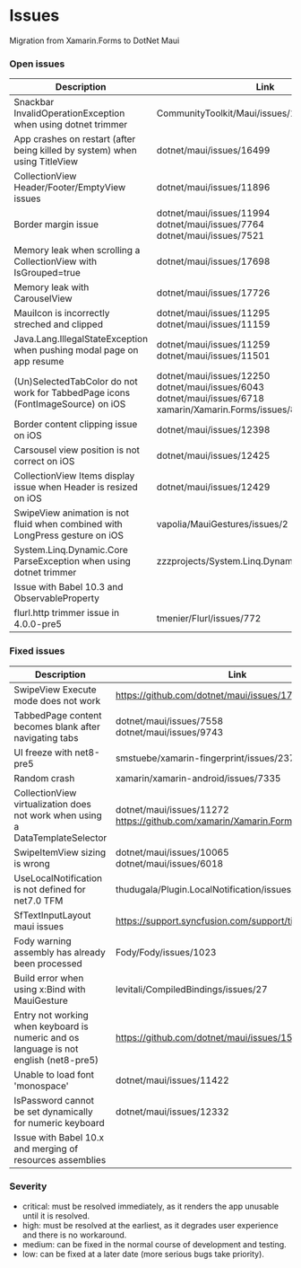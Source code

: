 # Issues

Migration from Xamarin.Forms to DotNet Maui

### Open issues

| Description | Link | Severity | Repro |
| --- | --- | --- | --- |
| Snackbar InvalidOperationException when using dotnet trimmer | CommunityToolkit/Maui/issues/1460 | Low | [MauiAppSnackbar](MauiAppSnackbar) |
| App crashes on restart (after being killed by system) when using TitleView | dotnet/maui/issues/16499 | High | [MauiAppDontKeepActivities](MauiAppDontKeepActivities) |
| CollectionView Header/Footer/EmptyView issues | dotnet/maui/issues/11896 | High | [MauiAppCollectionViewHeaderOrEmpty](MauiAppCollectionViewHeaderOrEmpty) |
| Border margin issue | dotnet/maui/issues/11994 <br /> dotnet/maui/issues/7764 <br /> dotnet/maui/issues/7521 | Medium | [MauiAppBorderMargin](MauiAppBorderMargin) |
| Memory leak when scrolling a CollectionView with IsGrouped=true | dotnet/maui/issues/17698 | Medium | [MauiAppCollectionViewGroupingLeak](MauiAppCollectionViewGroupingLeak) |
| Memory leak with CarouselView | dotnet/maui/issues/17726 | Medium | [MauiAppCarouselViewLeak](MauiAppCarouselViewLeak) |
| MauiIcon is incorrectly streched and clipped | dotnet/maui/issues/11295 <br /> dotnet/maui/issues/11159 | Low | [MauiAppIconStretched](MauiAppIconStretched) |
| Java.Lang.IllegalStateException when pushing modal page on app resume | dotnet/maui/issues/11259 <br /> dotnet/maui/issues/11501 | Low | [MauiAppExceptionOnResume](MauiAppExceptionOnResume) |
| (Un)SelectedTabColor do not work for TabbedPage icons (FontImageSource) on iOS | dotnet/maui/issues/12250 <br /> dotnet/maui/issues/6043 <br /> dotnet/maui/issues/6718 <br /> xamarin/Xamarin.Forms/issues/8556 | Low | [MauiAppTabbedPageIconColor](MauiAppTabbedPageIconColor) |
| Border content clipping issue on iOS | dotnet/maui/issues/12398 | Low | [MauiAppBorderPaddingClip](MauiAppBorderPaddingClip) |
| Carsousel view position is not correct on iOS | dotnet/maui/issues/12425 | Low | [MauiAppCarouselView](MauiAppCarouselView) |
| CollectionView Items display issue when Header is resized on iOS | dotnet/maui/issues/12429 | Low | [MauiAppCollectionViewHeaderResize](MauiAppCollectionViewHeaderResize) |
| SwipeView animation is not fluid when combined with LongPress gesture on iOS | vapolia/MauiGestures/issues/2 | Low | [MauiAppSwipeViewAnimation](MauiAppSwipeViewAnimation) |
| System.Linq.Dynamic.Core ParseException when using dotnet trimmer | zzzprojects/System.Linq.Dynamic.Core/issues/678 | Low | [SldcTrimmer](SldcTrimmer) |
| Issue with Babel 10.3 and ObservableProperty | | Low | [MauiAppBabel103](MauiAppBabel103) |
| flurl.http trimmer issue in 4.0.0-pre5 | tmenier/Flurl/issues/772 | Low | [MauiAppFlurlHttpTrimmerIssue](MauiAppFlurlHttpTrimmerIssue) |

### Fixed issues

| Description | Link | Severity | Repro |
| --- | --- | --- | --- |
| SwipeView Execute mode does not work | https://github.com/dotnet/maui/issues/17371 | Critical | [MauiAppTestSwipeView](MauiAppTestSwipeView) |
| TabbedPage content becomes blank after navigating tabs | dotnet/maui/issues/7558 <br /> dotnet/maui/issues/9743 | Critical | [MauiAppTabbedPageBlank](MauiAppTabbedPageBlank) |
| UI freeze with net8-pre5 | smstuebe/xamarin-fingerprint/issues/237 | Critical | [MauiSamplePluginFingerprint](MauiSamplePluginFingerprint) |
| Random crash | xamarin/xamarin-android/issues/7335 | High | |
| CollectionView virtualization does not work when using a DataTemplateSelector | dotnet/maui/issues/11272 <br /> https://github.com/xamarin/Xamarin.Forms/issues/13045 | Medium | [CollectionViewVirtualization](CollectionViewVirtualization) |
| SwipeItemView sizing is wrong | dotnet/maui/issues/10065 <br /> dotnet/maui/issues/6018 | Low | [MauiAppSwipeItemViewSizing](MauiAppSwipeItemViewSizing) |
| UseLocalNotification is not defined for net7.0 TFM | thudugala/Plugin.LocalNotification/issues/343 | Low | [MauiAppLocalNotificationLib](MauiAppLocalNotificationLib) |
| SfTextInputLayout maui issues | https://support.syncfusion.com/support/tickets/426462 | Low | [MauiAppSfTextInputLayout](MauiAppSfTextInputLayout) |
| Fody warning assembly has already been processed | Fody/Fody/issues/1023 | Low | [MauiAppFodyAlreadyProcessed](MauiAppFodyAlreadyProcessed) |
| Build error when using x:Bind with MauiGesture | levitali/CompiledBindings/issues/27 | Low | [MauiAppTestCompiledBindings](MauiAppTestCompiledBindings) |
| Entry not working when keyboard is numeric and os language is not english (net8-pre5) | https://github.com/dotnet/maui/issues/15884 | Low | [MauiAppKeyboardNumeric](MauiAppKeyboardNumeric) |
| Unable to load font 'monospace' | dotnet/maui/issues/11422 | Low | [MauiAppFontMonospace](MauiAppFontMonospace) |
| IsPassword cannot be set dynamically for numeric keyboard | dotnet/maui/issues/12332 | Low | [MauiAppSfTextInputLayout](MauiAppSfTextInputLayout) |
| Issue with Babel 10.x and merging of resources assemblies | | Low | [MauiAppBabel10MergeResources](MauiAppBabel10MergeResources) |

### Severity

- critical: must be resolved immediately, as it renders the app unusable until it is resolved.
- high: must be resolved at the earliest, as it degrades user experience and there is no workaround.
- medium: can be fixed in the normal course of development and testing.
- low:  can be fixed at a later date (more serious bugs take priority).
